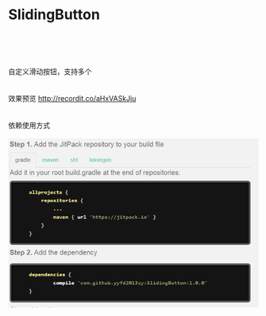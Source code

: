 # SlidingButton<br><br><br>
自定义滑动按钮，支持多个<br><br><br>
效果预览  http://recordit.co/aHxVASkJju<br><br><br>
依赖使用方式<br><br>
 ![img](https://github.com/yyfd2013zy/SlidingButton/blob/master/app/src/main/res/drawable/read_first.png)
